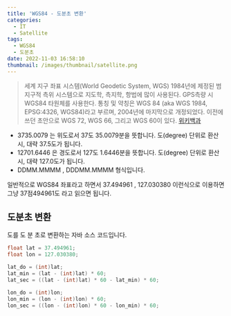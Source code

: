 ```yaml
---
title: 'WGS84 - 도분초 변환'
categories:
  - IT
  - Satellite
tags:
  - WGS84
  - 도분초
date: 2022-11-03 16:58:10
thumbnail: /images/thumbnail/satellite.png
---
```


> 세계 지구 좌표 시스템(World Geodetic System, WGS) 1984년에 제정된 범 지구적 측위 시스템으로 지도학, 측지학, 항법에 많이 사용된다. GPS측량 시 WGS84 타원체를 사용한다.
> 통칭 및 약칭은 WGS 84 (aka WGS 1984, EPSG:4326, WGS84)라고 부르며, 2004년에 마지막으로 개정되었다. 이전에 쓰던 초안으로 WGS 72, WGS 66, 그리고 WGS 60이 있다. [위키백과](https://ko.wikipedia.org/wiki/%EC%84%B8%EA%B3%84_%EC%A7%80%EA%B5%AC_%EC%A2%8C%ED%91%9C_%EC%8B%9C%EC%8A%A4%ED%85%9C)

- 3735.0079 는 위도로서 37도 35.0079분을 뜻합니다. 도(degree) 단위로 환산시, 대략 37.5도가 됩니다.
- 12701.6446 은 경도로서 127도 1.6446분을 뜻합니다. 도(degree) 단위로 환산시, 대략 127.0도가 됩니다.
- DDMM.MMMM , DDDMM.MMMM 형식입니다.

일반적으로 WGS84 좌표라고 하면서 37.494961 , 127.030380 이런식으로 이용하면
그냥 37점494961도 라고 읽으면 됩니다.

## 도분초 변환

도를 도 분 초로 변환하는 자바 소스 코드입니다.

```java
float lat = 37.494961;
float lon = 127.030380;

lat_do = (int)lat;
lat_min = (lat - (int)lat) * 60;
lat_sec = ((lat - (int)lat) * 60 - lat_min) * 60;

lon_do = (int)lon;
lon_min = (lon - (int)lon) * 60;
lon_sec = ((lon - (int)lon) * 60 - lon_min) * 60;
```

